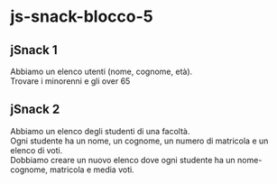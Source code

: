 # js-snack-blocco-5

## jSnack 1
Abbiamo un elenco utenti (nome, cognome, età).    
Trovare i minorenni e gli over 65
## jSnack 2
Abbiamo un elenco degli studenti di una facoltà.  
Ogni studente ha un nome, un cognome, un numero di matricola e un elenco di voti.   
Dobbiamo creare un nuovo elenco dove ogni studente ha un nome-cognome, matricola e media voti.

